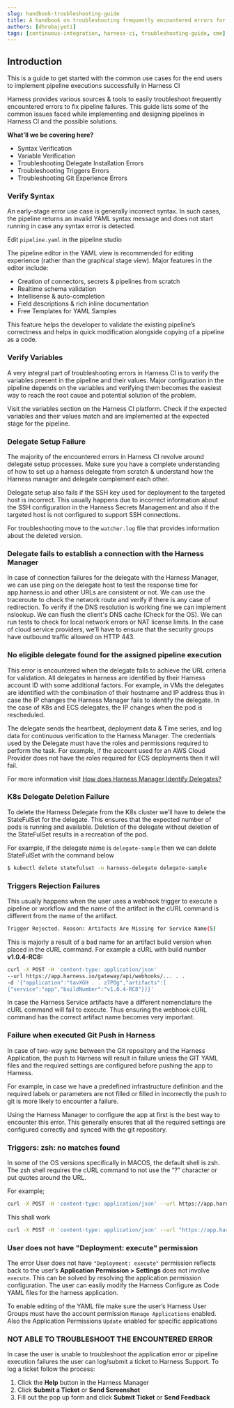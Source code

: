 ```yaml
---
slug: handbook-troubleshooting-guide
title: A handbook on troubleshooting frequently encountered errors for the users on Harness CI
authors: [dhrubajyoti]
tags: [continuous-integration, harness-ci, troubleshooting-guide, cme]
---
```


## Introduction

This is a guide to get started with the common use cases for the end users to implement pipeline executions successfully in Harness CI

Harness provides various sources & tools to easily troubleshoot frequently encountered errors to fix pipeline failures. This guide lists some of the common issues faced while implementing and designing pipelines in Harness CI and the possible solutions.

**What’ll we be covering here?**

- Syntax Verification
- Variable Verification
- Troubleshooting Delegate Installation Errors
- Troubleshooting Triggers Errors
- Troubleshooting Git Experience Errors


### Verify Syntax

An early-stage error use case is generally incorrect syntax. In such cases, the pipeline returns an invalid YAML syntax message and does not start running in case any syntax error is detected.

Edit ```pipeline.yaml``` in the pipeline studio

The pipeline editor in the YAML view is recommended for editing experience (rather than the graphical stage view). Major features in the editor include:
- Creation of connectors, secrets & pipelines from scratch
- Realtime schema validation
- Intellisense & auto-completion
- Field descriptions & rich inline documentation
- Free Templates for YAML Samples 

This feature helps the developer to validate the existing pipeline’s correctness and helps in quick modification alongside copying of a pipeline as a code.


### Verify Variables

A very integral part of troubleshooting errors in Harness CI is to verify the variables present in the pipeline and their values. Major configuration in the pipeline depends on the variables and verifying them becomes the easiest way to reach the root cause and potential solution of the problem.

Visit the variables section on the Harness CI platform. Check if the expected variables and their values match and are implemented at the expected stage for the pipeline.

### Delegate Setup Failure

The majority of the encountered errors in Harness CI revolve around delegate setup processes. Make sure you have a complete understanding of how to set up a harness delegate from scratch & understand how the Harness manager and delegate complement each other.

Delegate setup also fails if the SSH key used for deployment to the targeted host is incorrect. This usually happens due to incorrect information about the SSH configuration in the Harness Secrets Management and also if the targeted host is not configured to support SSH connections.

For troubleshooting move to the ```watcher.log``` file that provides information about the deleted version.

### Delegate fails to establish a connection with the Harness Manager

In case of connection failures for the delegate with the Harness Manager, we can use ping on the delegate host to test the response time for app.harness.io and other URLs are consistent or not. We can use the traceroute to check the network route and verify if there is any case of redirection. To verify if the DNS resolution is working fine we can implement nslookup.
We can flush the client's DNS cache (Check for the OS). We can run tests to check for local network errors or NAT license limits. In the case of cloud service providers, we’ll have to ensure that the security groups have outbound traffic allowed on HTTP 443.

### No eligible delegate found for the assigned pipeline execution

This error is encountered when the delegate fails to achieve the URL criteria for validation. All delegates in harness are identified by their Harness account ID with some additional factors. For example, in VMs the delegates are identified with the combination of their hostname and IP address thus in case the IP changes the Harness Manager fails to identify the delegate. In the case of K8s and ECS delegates, the IP changes when the pod is rescheduled.

The delegate sends the heartbeat, deployment data & Time series, and log data for continuous verification to the Harness Manager. The credentials used by the Delegate must have the roles and permissions required to perform the task. For example, if the account used for an AWS Cloud Provider does not have the roles required for ECS deployments then it will fail.

For more information visit [How does Harness Manager Identify Delegates?](https://docs.harness.io/article/migeq3achl-harness-delegate-faqs#how_does_harness_manager_identify_delegates)

### K8s Delegate Deletion Failure

To delete the Harness Delegate from the K8s cluster we’ll have to delete the StateFulSet for the delegate. This ensures that the expected number of pods is running and available. Deletion of the delegate without deletion of the StateFulSet results in a recreation of the pod. 

For example, if the delegate name is ```delegate-sample``` then we can delete StateFulSet with the command below

```bash
$ kubectl delete statefulset -n harness-delegate delegate-sample
```

### Triggers Rejection Failures

This usually happens when the user uses a webhook trigger to execute a pipeline or workflow and the name of the artifact in the cURL command is different from the name of the artifact.

```bash
Trigger Rejected. Reason: Artifacts Are Missing for Service Name(S)
```

This is majorly a result of a bad name for an artifact build version when placed in the cURL command. For example a cURL with build number **v1.0.4-RC8:**

```bash
curl -X POST -H 'content-type: application/json'
--url https://app.harness.io/gateway/api/webhooks/... . .
-d '{"application":"tavXGH . . z7POg","artifacts":[
{"service":"app","buildNumber":"v1.0.4-RC8"}]}'
```

In case the Harness Service artifacts have a different nomenclature the cURL command will fail to execute. Thus ensuring the webhook cURL command has the correct artifact name becomes very important. 

### Failure when executed Git Push in Harness

In case of two-way sync between the Git repository and the Harness Application, the push to Harness will result in failure unless the GIT YAML files and the required settings are configured before pushing the app to Harness.

For example, in case we have a predefined infrastructure definition and the required labels or parameters are not filled or filled in incorrectly the push to git is more likely to encounter a failure.

Using the Harness Manager to configure the app at first is the best way to encounter this error. This generally ensures that all the required settings are configured correctly and synced with the git repository. 

### Triggers: zsh: no matches found

In some of the OS versions specifically in MACOS, the default shell is zsh. The zsh shell requires the cURL command to not use the “?” character or put quotes around the URL.

For example;
```bash
curl -X POST -H 'content-type: application/json' --url https://app.harness.io/gateway/api/webhooks/xxx?accountId=xxx -d '{"application":"fCLnFhwsTryU-HEdKDVZ1g","parameters":{"Environment":"K8sv2","test":"foo"}}'
```

This shall work

```bash
curl -X POST -H 'content-type: application/json' --url "https://app.harness.io/gateway/api/webhooks/xxx?accountId=xxx -d '{"application":"fCLnFhwsTryU-HEdKDVZ1g","parameters":{"Environment":"K8sv2","test":"foo"}}'"
```

### User does not have "Deployment: execute" permission

The error User does not have ```"Deployment: execute"``` permission reflects back to the user’s **Application Permission > Settings** does not involve ```execute```. This can be solved by resolving the application permission configuration. The user can easily modify the Harness Configure as Code YAML files for the harness application. 

To enable editing of the YAML file make sure the user’s Harness User Groups must have the account permission ```Manage Applications``` enabled. Also the Application Permissions ```Update``` enabled for specific applications

### NOT ABLE TO TROUBLESHOOT THE ENCOUNTERED ERROR

In case the user is unable to troubleshoot the application error or pipeline execution failures the user can log/submit a ticket to Harness Support. To log a ticket follow the process:

1. Click the **Help** button in the Harness Manager
2. Click **Submit a Ticket** or **Send Screenshot**
3. Fill out the pop up form and click **Submit Ticket** or **Send Feedback**
